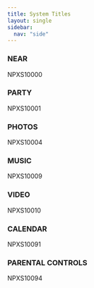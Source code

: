 ```yaml
---
title: System Titles
layout: single
sidebar:
  nav: "side"
---
```


### NEAR
NPXS10000

### PARTY
NPXS10001

### PHOTOS
NPXS10004

### MUSIC
NPXS10009

### VIDEO
NPXS10010

### CALENDAR
NPXS10091

### PARENTAL CONTROLS
NPXS10094
